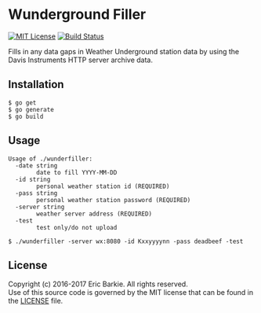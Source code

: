 # Wunderground Filler

[![MIT License](https://img.shields.io/badge/license-MIT-blue.svg?style=flat)](http://choosealicense.com/licenses/mit/)
[![Build Status](https://travis-ci.org/ebarkie/wunderfiller.svg?branch=master)](https://travis-ci.org/ebarkie/wunderfiller)

Fills in any data gaps in Weather Underground station data by using
the Davis Instruments HTTP server archive data.

## Installation

```
$ go get
$ go generate
$ go build
```

## Usage

```
Usage of ./wunderfiller:
  -date string
        date to fill YYYY-MM-DD
  -id string
        personal weather station id (REQUIRED)
  -pass string
        personal weather station password (REQUIRED)
  -server string
        weather server address (REQUIRED)
  -test
        test only/do not upload

$ ./wunderfiller -server wx:8080 -id Kxxyyyynn -pass deadbeef -test
```

## License

Copyright (c) 2016-2017 Eric Barkie. All rights reserved.  
Use of this source code is governed by the MIT license
that can be found in the [LICENSE](LICENSE) file.
